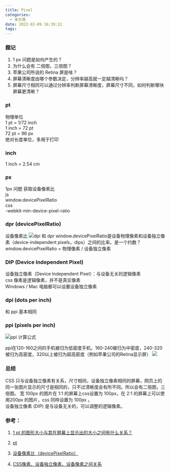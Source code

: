 ```yaml
---
title: Pixel
categories:
  - 未分类
date: 2022-02-09 16:39:22
tags:
---
```

### 题记

1. 1 px 问题是如何产生的？
2. 为什么会有 二倍图，三倍图？
3. 苹果公司所说的 Retina 屏是啥？
4. 屏幕清晰度由哪个参数决定，分辨率越高就一定越清晰吗？
5. 屏幕尺寸相同可以通过分辨率判断屏幕清晰度，屏幕尺寸不同，如何判断哪块屏幕更清晰？

### pt
物理单位  
1 pt = 1/72 inch  
1 inch = 72 pt  
72 pt = 96 px  
绝对长度单位，多用于打印  


### inch
1 inch = 2.54 cm 

### px
1px 问题
获取设备像素比  
js  
window.devicePixelRatio  
css  
-webkit-min-device-pixel-ratio
### dpr (devicePixelRatio)
设备像素比
![dpi 和 dpr](https://img-blog.csdnimg.cn/20190612152430172.png?x-oss-process=image/watermark,type_ZmFuZ3poZW5naGVpdGk,shadow_10,text_aHR0cHM6Ly9ibG9nLmNzZG4ubmV0L3h1ZWxpXzIwMTc=,size_16,color_FFFFFF,t_70)
window.devicePixelRatio是设备物理像素和设备独立像素（device-independent pixels，dips）之间的比率。是一个约数？
window.devicePixelRatio = 物理像素 / 设备独立像素 
### DIP (Device Independent Pixel) 
设备独立像素（Device Independent Pixel）：与设备无关的逻辑像素  
css 像素是逻辑像素，并不是真实像素  
Windows / Mac 电脑都可以设置设备独立像素

### dpi (dots per inch)
和 ppi 基本相同
### ppi (pixels per inch)
![ppi 计算公式](https://images2015.cnblogs.com/blog/984702/201704/984702-20170412161418626-799396908.png)

ppi在120-160之间的手机被归为低密度手机，160-240被归为中密度，240-320被归为高密度，320以上被归为超高密度（例如苹果公司的Retina显示屏）
![](https://images2015.cnblogs.com/blog/984702/201704/984702-20170412163336783-427220997.png)
### 总结
CSS 只与设备独立像素有关系，尺寸相同，设备独立像素相同的屏幕，网页上的同一张图片显示的尺寸是相同的，只不过清晰度会有所不同。所以会有二倍图，三倍图。
宽 100px 的图片在 1:1 的屏幕上css设置为 100px，在 2:1 的屏幕上可以使用200px 的图片，css 同样设置为 100px 。  
设备独立像素 (DIP) 是与设备无关的，可以调整的逻辑像素。


### 参考：  
1. [1 pt 的图形大小与其在屏幕上显示出的大小之间有什么关系？](https://www.zhihu.com/question/19851058)

2. [pt](http://www.w3chtml.com/css3/units/length/pt.html)

3. [设备像素比（devicePixelRatio）](https://blog.csdn.net/xueli_2017/article/details/91492971)

4. [CSS像素、设备独立像素、设备像素之间关系](https://www.cnblogs.com/jiangzilong/p/6700023.html)